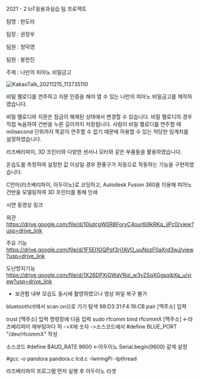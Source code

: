 2021 - 2 IoT응용과실습 팀 프로젝트

팀명 : 판도라

팀장 : 권정우

팀원 : 정덕영

팀원 : 봉현진


주제 : 나만의 피아노 비밀금고

![KakaoTalk_20211215_113735110](https://github.com/BlackLair/PianoCoffer/assets/80610197/f12e4541-5272-499d-8d4c-331f52a04cbf)


비밀 멜로디를 연주하고 지문 인증을 해야 열 수 있는 나만의 피아노 비밀금고를 제작하였습니다.

비밀 멜로디와 지문은 잠금이 해제된 상태에서 변경할 수 있습니다. 비밀 멜로디의 경우 직접 녹음하여 건반을 누른 길이까지 저장됩니다. 사람이 비밀 멜로디를 연주할 때 milisecond 단위까지 똑같이 연주할 수 없기 때문에 허용할 수 있는 적당한 임계치를 설정하였습니다.

라즈베리파이, 3D 프린터와 다양한 센서나 모터와 같은 부품들을 활용하였습니다.

온습도를 측정하여 설정한 값 이상일 경우 환풍구가 자동으로 작동하는 기능을 구현하였습니다.

C언어(라즈베리파이, 아두이노)로 코딩하고, Autodesk Fusion 360을 이용해 피아노 건반을 모델링하여 3D 프린터를 통해 인쇄



시연 동영상 링크

외관
https://drive.google.com/file/d/10iutcgW0R8ForyC4our6i9kRKq_jjPc0/view?usp=drive_link

주요 기능
https://drive.google.com/file/d/1F5EI1GQPqf3rj1AVO_uuNozF0aXrd3wJ/view?usp=drive_link

도난방지기능
https://drive.google.com/file/d/1X26DPXjGWaVRqI_w3yZSqXGgsqibXa_u/view?usp=drive_link


* 보관함 내부 모습도 동시에 촬영하였으나 영상 파일 복구 불가





bluetoothctl에서 scan on으로 기기 탐색
98:D3:31:F4:19:CB
pair [맥주소] 입력

trust [맥주소] 입력
명령창에 다음 입력
sudo rfcomm bind rfcommX [맥주소] <-라즈베리파이 재부팅마다 하
	->X에 숫자
	->소스코드에서 #define BLUE_PORT "/dev/rfcommX" 작성

소스코드
#define BAUD_RATE 9600 <-아두이노 Serial.begin(9600) 같게 설정

#gcc -o pandora pandora.c lcd.c -lwiringPi -lpthread

라즈베리파이 프로그램 먼저 실행 후 아두이노 리셋
